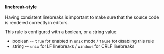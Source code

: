 #### linebreak-style

Having consistent linebreaks is important to make sure that the source code is rendered correctly in editors.

This rule is configured with a boolean, or a string value:

* boolean -- `true` for enabled in `unix` mode / `false` for disabling this rule
* string -- `unix` for LF linebreaks / `windows` for CRLF linebreaks